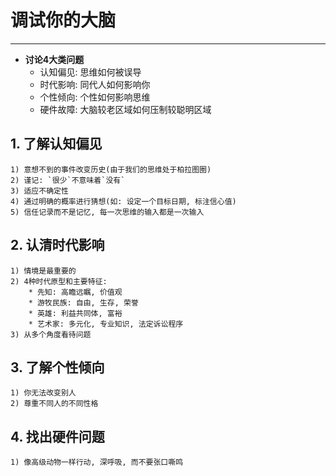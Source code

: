 # **调试你的大脑**
***


* **讨论4大类问题**
  - 认知偏见: 思维如何被误导
  - 时代影响: 同代人如何影响你
  - 个性倾向: 个性如何影响思维
  - 硬件故障: 大脑较老区域如何压制较聪明区域



## **1. 了解认知偏见**
    1) 意想不到的事件改变历史(由于我们的思维处于柏拉图圈)
    2) 谨记: `很少`不意味着`没有`
    3) 适应不确定性
    4) 通过明确的概率进行猜想(如: 设定一个目标日期, 标注信心值)
    5) 信任记录而不是记忆, 每一次思维的输入都是一次输入


## **2. 认清时代影响**
    1) 情境是最重要的
    2) 4种时代原型和主要特征:
        * 先知: 高瞻远瞩, 价值观
        * 游牧民族: 自由, 生存, 荣誉
        * 英雄: 利益共同体, 富裕
        * 艺术家: 多元化, 专业知识, 法定诉讼程序
    3) 从多个角度看待问题


## **3. 了解个性倾向**
    1) 你无法改变别人
    2) 尊重不同人的不同性格


## **4. 找出硬件问题**
    1) 像高级动物一样行动, 深呼吸, 而不要张口嘶鸣
